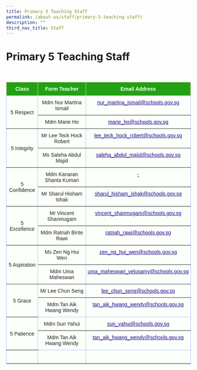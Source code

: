 ```yaml
---
title: Primary 5 Teaching Staff
permalink: /about-us/staff/primary-5-teaching-staff/
description: ""
third_nav_title: Staff
---
```

Primary 5 Teaching Staff
========================

<br>

<style type="text/css">
.tg  {border-collapse:collapse;border-color:#aabcfe;border-spacing:0;}
.tg td{background-color:#e8edff;border-color:#aabcfe;border-style:solid;border-width:1px;color:#669;
  font-family:Arial, sans-serif;font-size:14px;overflow:hidden;padding:10px 5px;word-break:normal;}
.tg th{background-color:#b9c9fe;border-color:#aabcfe;border-style:solid;border-width:1px;color:#039;
  font-family:Arial, sans-serif;font-size:14px;font-weight:normal;overflow:hidden;padding:10px 5px;word-break:normal;}
.tg .tg-3dle{background-color:#FBFFFA;border-color:inherit;color:#222;text-align:center;vertical-align:top}
.tg .tg-14gv{background-color:#FBFFFA;border-color:inherit;color:#222;text-align:center;vertical-align:top}
.tg .tg-g24l{background-color:#FBFFFA;border-color:inherit;color:#21088A;font-weight:bold;text-align:center;
  text-decoration:underline;vertical-align:top}
.tg .tg-ug26{background-color:#FBFFFA;border-color:inherit;color:#222;text-align:center;vertical-align:middle}
.tg .tg-ehgc{background-color:#22A114;border-color:#ffccc9;color:#FBFFFA;font-weight:bold;text-align:center;vertical-align:top}
.tg .tg-djmn{background-color:#FBFFFA;border-color:inherit;color:#222;text-align:center;vertical-align:middle}
.tg .tg-33ww{background-color:#FBFFFA;border-color:inherit;color:#21088A;font-weight:bold;text-align:center;
  text-decoration:underline;vertical-align:top}
.tg .tg-rxka{background-color:#FBFFFA;color:#222;text-align:center;vertical-align:middle}
.tg .tg-agmf{background-color:#FBFFFA;color:#21088A;font-weight:bold;text-align:center;text-decoration:underline;vertical-align:top}
</style>
<table class="tg">
<thead>
  <tr>
    <th class="tg-ehgc">Class</th>
    <th class="tg-ehgc">Form Teacher</th>
    <th class="tg-ehgc">Email Address</th>
  </tr>
</thead>
<tbody>
  <tr>
    <td class="tg-djmn" rowspan="2"><span style="color:#222;background-color:#FBFFFA">5 Respect</span></td>
    <td class="tg-djmn"><span style="color:#222;background-color:#FBFFFA">Mdm Nur Martina Ismail</span><br></td>
    <td class="tg-33ww"><a href="mailto:nur_martina_ismail@schools.gov.sg"><span style="font-weight:500;text-decoration:underline;color:#21088A">nur_martina_ismail@schools.gov.sg</span></a><br></td>
  </tr>
  <tr>
    <td class="tg-ug26"><span style="color:#222;background-color:#FBFFFA">Mdm Marie Ho</span></td>
    <td class="tg-g24l"><a href="mailto:marie_ho@schools.gov.sg"><span style="font-weight:500;text-decoration:underline;color:#21088A">marie_ho@schools.gov.sg</span></a></td>
  </tr>
  <tr>
    <td class="tg-djmn" rowspan="2"><span style="color:#222;background-color:#FBFFFA">5 Integrity</span></td>
    <td class="tg-djmn"><span style="color:#222;background-color:#FBFFFA">Mr Lee Teck Hock Robert</span></td>
    <td class="tg-33ww"><a href="mailto:lee_teck_hock_robert@schools.gov.sg"><span style="font-weight:500;text-decoration:underline;color:#21088A">lee_teck_hock_robert@schools.gov.sg</span></a></td>
  </tr>
  <tr>
    <td class="tg-3dle">Ms Saleha Abdul Majid</td>
    <td class="tg-g24l"><a href="mailto:saleha_abdul_majid@schools.gov.sg"><span style="font-weight:500;text-decoration:underline;color:#21088A">saleha_abdul_majid@schools.gov.sg</span></a></td>
  </tr>
  
  <tr>
    <td class="tg-ug26" rowspan="2"><span style="color:#222;background-color:#FBFFFA">5 Confidence</span></td>
    <td class="tg-ug26"><span style="color:#222;background-color:#FBFFFA">Mdm Kanaran Shanta Kumari</span></td>
    <td class="tg-g24l"><a href="mailto:-"><span style="font-weight:500;text-decoration:underline;color:#21088A">-</span></a><br></td>
  </tr>
  <tr>
    <td class="tg-djmn"><span style="color:#222;background-color:#FBFFFA">Mr Sharul Hisham Ishak</span></td>
    <td class="tg-33ww"><a href="mailto:sharul_hisham_ishak@schools.gov.sg"><span style="font-weight:500;text-decoration:underline;color:#21088A">sharul_hisham_ishak@schools.gov.sg</span></a><br></td>
  </tr>
  <tr>
    <td class="tg-ug26" rowspan="2"><span style="color:#222;background-color:#FBFFFA">5 Excellence</span></td>
    <td class="tg-ug26"><span style="color:#222;background-color:#FBFFFA">Mr Vincent Shanmugam</span></td>
    <td class="tg-g24l"><a href="mailto:vincent_shanmugam@schools.gov.sg"><span style="font-weight:500;text-decoration:underline;color:#21088A">vincent_shanmugam@schools.gov.sg</span></a><br></td>
  </tr>
  <tr>
    <td class="tg-djmn"><span style="color:#222;background-color:#FBFFFA">Mdm Ratnah Binte Rawi</span></td>
    <td class="tg-33ww"><a href="mailto:ratnah_rawi@schools.gov.sg"><span style="font-weight:500;text-decoration:underline;color:#21088A">ratnah_rawi@schools.gov.sg</span></a></td>
  </tr>
  <tr>
    <td class="tg-ug26" rowspan="2"><span style="color:#222;background-color:#FBFFFA">5 Aspiration</span></td>
    <td class="tg-ug26"><span style="color:#222;background-color:#FBFFFA">Ms Zen Ng Hui Wen</span><br></td>
    <td class="tg-g24l"><a href="mailto:zen_ng_hui_wen@schools.gov.sg"><span style="font-weight:500;text-decoration:underline;color:#21088A">zen_ng_hui_wen@schools.gov.sg</span></a><br></td>
  </tr>
  <tr>
    <td class="tg-djmn"><span style="color:#222;background-color:#FBFFFA">Mdm Uma Maheswari</span><br></td>
    <td class="tg-33ww"><a href="mailto:uma_maheswari_velusamy@schools.gov.sg"><span style="font-weight:500;text-decoration:underline;color:#21088A">uma_maheswari_velusamy@schools.gov.sg</span></a><br></td>
  </tr>
  <tr>
    <td class="tg-ug26" rowspan="2"><span style="color:#222;background-color:#FBFFFA">5 Grace</span></td>
    <td class="tg-ug26"><span style="color:#222;background-color:#FBFFFA">Mr Lee Chun Seng</span></td>
    <td class="tg-g24l"><a href="mailto:lee_chun_seng@schools.gov.sg"><span style="font-weight:500;text-decoration:underline;color:#21088A">lee_chun_seng@schools.gov.sg</span></a></td>
  </tr>
  <tr>
    <td class="tg-rxka"><span style="color:#222;background-color:#FBFFFA">Mdm Tan Aik Hwang Wendy</span><br></td>
    <td class="tg-agmf"><a href="mailto:tan_aik_hwang_wendy@schools.gov.sg"><span style="font-weight:500;text-decoration:underline;color:#21088A">tan_aik_hwang_wendy@schools.gov.sg</span></a></td>
  </tr>
	<tr>
    <td class="tg-ug26" rowspan="2"><span style="color:#222;background-color:#FBFFFA">5 Patience</span></td>
    <td class="tg-ug26"><span style="color:#222;background-color:#FBFFFA">Mdm Sun Yahui</span></td>
    <td class="tg-g24l"><a href="mailto:sun_yahui@schools.gov.sgg"><span style="font-weight:500;text-decoration:underline;color:#21088A">sun_yahui@schools.gov.sg</span></a></td>
  </tr>
  <tr>
    <td class="tg-rxka"><span style="color:#222;background-color:#FBFFFA">Mdm Tan Aik Hwang Wendy</span><br></td>
    <td class="tg-agmf"><a href="mailto:tan_aik_hwang_wendy@schools.gov.sg"><span style="font-weight:500;text-decoration:underline;color:#21088A">tan_aik_hwang_wendy@schools.gov.sg</span></a></td>
  </tr>
	<tr>
    <td class="tg-djmn"><span style="color:#222;background-color:#FBFFFA"></span></td>
    <td class="tg-djmn"><span style="color:#222;background-color:#FBFFFA"></span><br></td>
    <td class="tg-33ww"></td>
  </tr>
</tbody>
</table>